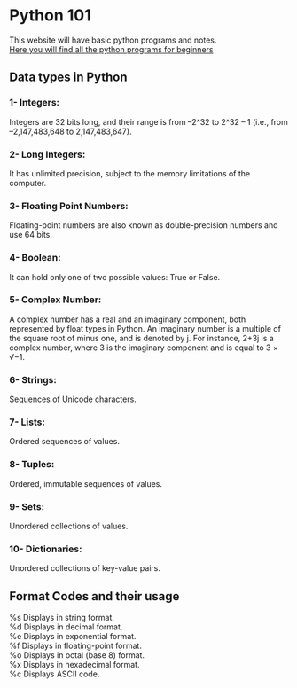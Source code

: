# Python 101 
This website will have basic python programs and notes.  
[Here you will find all the python programs for beginners](py1.ipynb)  
## Data types in Python
### 1- Integers: 
Integers are 32 bits long, and their range is from –2^32 to 2^32 – 1 (i.e., from –2,147,483,648 to 2,147,483,647).  
### 2- Long Integers:  
It has unlimited precision, subject to the memory limitations of the computer.  
### 3- Floating Point Numbers:  
Floating-point numbers are also known as double-precision numbers and use 64 bits.  
### 4- Boolean:  
It can hold only one of two possible values: True or False.  
### 5- Complex Number:  
A complex number has a real and an imaginary component, both represented by float types in Python. An imaginary number is a multiple of the square root of minus one, and is denoted by j. For instance, 2+3j is a complex number, where 3 is the imaginary component and is equal to 3 × √−1.  
### 6- Strings:   
Sequences of Unicode characters.  
### 7- Lists:   
Ordered sequences of values.  
### 8- Tuples:   
Ordered, immutable sequences of values.  
### 9- Sets:   
Unordered collections of values.  
### 10- Dictionaries:   
Unordered collections of key-value pairs.  

## Format Codes and their usage  
%s  Displays in string format.  
%d  Displays in decimal format.  
%e  Displays in exponential format.  
%f  Displays in floating-point format.  
%o  Displays in octal (base 8) format.  
%x  Displays in hexadecimal format.  
%c  Displays ASCII code.  


